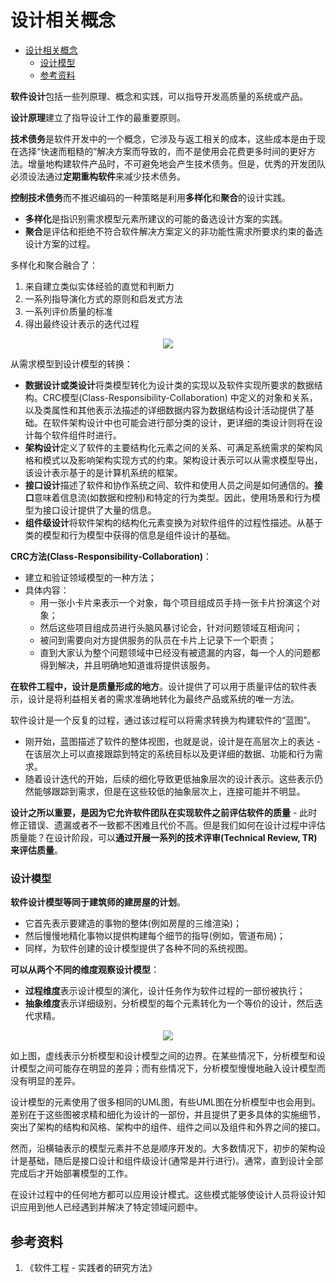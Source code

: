 # 设计相关概念

- [设计相关概念](#设计相关概念)
    - [设计模型](#设计模型)
  - [参考资料](#参考资料)

**软件设计**包括一些列原理、概念和实践，可以指导开发高质量的系统或产品。

**设计原理**建立了指导设计工作的最重要原则。

**技术债务**是软件开发中的一个概念，它涉及与返工相关的成本，这些成本是由于现在选择“快速而粗糙的”解决方案而导致的，而不是使用会花费更多时间的更好方法。增量地构建软件产品时，不可避免地会产生技术债务。但是，优秀的开发团队必须设法通过**定期重构软件**来减少技术债务。

**控制技术债务**而不推迟编码的一种策略是利用**多样化**和**聚合**的设计实践。
* **多样化**是指识别需求模型元素所建议的可能的备选设计方案的实践。
* **聚合**是评估和拒绝不符合软件解决方案定义的非功能性需求所要求约束的备选设计方案的过程。

多样化和聚合融合了：
1. 来自建立类似实体经验的直觉和判断力
2. 一系列指导演化方式的原则和启发式方法
3. 一系列评价质量的标准
4. 得出最终设计表示的迭代过程

<div align=center><img src="./relation.png"></div>

从需求模型到设计模型的转换：
* **数据设计或类设计**将类模型转化为设计类的实现以及软件实现所要求的数据结构。CRC模型(Class-Responsibility-Collaboration) 中定义的对象和关系，以及类属性和其他表示法描述的详细数据内容为数据结构设计活动提供了基础。在软件架构设计中也可能会进行部分类的设计，更详细的类设计则将在设计每个软件组件时进行。
* **架构设计**定义了软件的主要结构化元素之间的关系、可满足系统需求的架构风格和模式以及影响架构实现方式的约束。架构设计表示可以从需求模型导出，该设计表示基于的是计算机系统的框架。
* **接口设计**描述了软件和协作系统之间、软件和使用人员之间是如何通信的。**接口**意味着信息流(如数据和控制)和特定的行为类型。因此，使用场景和行为模型为接口设计提供了大量的信息。
* **组件级设计**将软件架构的结构化元素变换为对软件组件的过程性描述。从基于类的模型和行为模型中获得的信息是组件设计的基础。

**CRC方法(Class-Responsibility-Collaboration)**： 
* 建立和验证领域模型的一种方法；
* 具体内容：
  * 用一张小卡片来表示一个对象，每个项目组成员手持一张卡片扮演这个对象；
  * 然后这些项目组成员进行头脑风暴讨论会，针对问题领域互相询问；
  * 被问到需要向对方提供服务的队员在卡片上记录下一个职责；
  * 直到大家认为整个问题领域中已经没有被遗漏的内容，每一个人的问题都得到解决，并且明确地知道谁将提供该服务。

**在软件工程中，设计是质量形成的地方**。设计提供了可以用于质量评估的软件表示，设计是将利益相关者的需求准确地转化为最终产品或系统的唯一方法。

软件设计是一个反复的过程，通过该过程可以将需求转换为构建软件的“蓝图”。
* 刚开始，蓝图描述了软件的整体视图，也就是说，设计是在高层次上的表达 - 在该层次上可以直接跟踪到特定的系统目标以及更详细的数据、功能和行为需求。
* 随着设计迭代的开始，后续的细化导致更低抽象层次的设计表示。这些表示仍然能够跟踪到需求，但是在这些较低的抽象层次上，连接可能并不明显。

**设计之所以重要，是因为它允许软件团队在实现软件之前评估软件的质量** - 此时修正错误、遗漏或者不一致都不困难且代价不高。但是我们如何在设计过程中评估质量能？在设计阶段，可以**通过开展一系列的技术评审(Technical Review, TR)来评估质量**。

### 设计模型
**软件设计模型等同于建筑师的建房屋的计划**。
* 它首先表示要建造的事物的整体(例如房屋的三维渲染)；
* 然后慢慢地精化事物以提供构建每个细节的指导(例如，管道布局)；
* 同样，为软件创建的设计模型提供了各种不同的系统视图。

**可以从两个不同的维度观察设计模型**：
* **过程维度**表示设计模型的演化，设计任务作为软件过程的一部份被执行；
* **抽象维度**表示详细级别，分析模型的每个元素转化为一个等价的设计，然后迭代求精。

<div align=center><img src="./design-model.png"></div>

如上图，虚线表示分析模型和设计模型之间的边界。在某些情况下，分析模型和设计模型之间可能存在明显的差异；而有些情况下，分析模型慢慢地融入设计模型而没有明显的差异。

设计模型的元素使用了很多相同的UML图，有些UML图在分析模型中也会用到。差别在于这些图被求精和细化为设计的一部份，并且提供了更多具体的实施细节，突出了架构的结构和风格、架构中的组件、组件之间以及组件和外界之间的接口。

然而，沿横轴表示的模型元素并不总是顺序开发的。大多数情况下，初步的架构设计是基础，随后是接口设计和组件级设计(通常是并行进行)。通常，直到设计全部完成后才开始部署模型的工作。

在设计过程中的任何地方都可以应用设计模式。这些模式能够使设计人员将设计知识应用到他人已经遇到并解决了特定领域问题中。

## 参考资料
1. 《软件工程 - 实践者的研究方法》